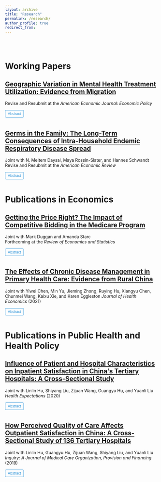```yaml
---
layout: archive
title: "Research"
permalink: /research/
author_profile: true
redirect_from:
---
```


<style>
.abstract-toggle {
    background: transparent;
    color: #3498db;
    border: 1px solid #3498db;
    padding: 4px 8px;
    border-radius: 3px;
    cursor: pointer;
    font-size: 0.85em;
    transition: all 0.3s ease;
    margin-bottom: 10px;
}

.abstract-toggle:hover {
    background: #f8f9fa;
    color: #2980b9;
    border-color: #2980b9;
}

.abstract {
    display: none;
    background: #f8f9fa;
    padding: 15px;
    border-radius: 5px;
    color: #555;
    border-left: 3px solid #3498db;
    margin-top: 10px;
    animation: slideDown 0.3s ease-out;
}

.abstract.show {
    display: block;
}

@keyframes slideDown {
    from {
        opacity: 0;
        transform: translateY(-10px);
    }
    to {
        opacity: 1;
        transform: translateY(0);
    }
}
</style>
<br/> <br/>


Working Papers
======

## [Geographic Variation in Mental Health Treatment Utilization: Evidence from Migration](../files/Ding_MH_GeoVariation.pdf)
 Revise and Resubmit at the *American Economic Journal: Economic Policy* 
 
<button class="abstract-toggle" onclick="toggleAbstract('abstract1', this)">Abstract</button>
<div id="abstract1" class="abstract">
The older population bears a heavy burden of mental illness. Despite the availability of effective treatments, including non-drug services (e.g., psychotherapy) and drugs (e.g., antidepressants, antipsychotics), this paper documents substantial geographic variation in treatment utilization rates among Medicare enrollees. Exploiting patient migration, I show that 45.8% of service utilization variation is attributable to place-specific factors, compared to 15.1% for drug utilization. Further analyses suggest the role of provider accessibility in explaining the different place effects between service and drug use. Regarding health outcomes, I find that higher treatment utilization is associated with lower risks of self-harm-related emergency department visits.
</div>


## [Germs in the Family: The Long-Term Consequences of Intra-Household Endemic Respiratory Disease Spread](../files/ChildSickness_Draft.pdf)
Joint with N. Meltem Daysal, Maya Rossin-Slater, and Hannes Schwandt <br/> 
Revise and Resubmit at the *American Economic Review* 
 
<button class="abstract-toggle" onclick="toggleAbstract('abstract2', this)">Abstract</button>
<div id="abstract2" class="abstract">
While the COVID-19 pandemic has laid bare the large costs of infectious diseases, less attention has been paid to the impacts of more common, endemic respiratory viruses that frequently circulate in the population, especially when it comes to their potential long-term consequences for population health, human capital, and economic outcomes. This paper uses Danish population-level administrative data on 35 birth cohorts of children to provide a comprehensive analysis of both the mechanisms through which infants become infected by respiratory illnesses, as well as the consequences of early-life respiratory disease exposure for their later outcomes. First, we document a striking difference in the likelihood of severe respiratory illness by birth order: younger siblings have two to three times higher rates of hospitalization for respiratory conditions before age one than older siblings at the same age. We argue that the family unit is central in virus transmission, with older children "bringing home" the virus to their younger siblings. We then combine the birth order variation with within-municipality variation in respiratory disease prevalence among preschool-aged children to identify differential long-term impacts of early-life respiratory illness between younger and older siblings. We find that moving from the 25th to the 75th percentile in the local disease prevalence distribution ("disease index") is associated with a 30.9 percent differential increase in the number of respiratory illness hospitalizations in the first year of life for younger compared to older siblings. In the long term, for younger relative to older siblings, we find a 0.5 percent differential reduction in the likelihood of high school graduation, and a 1.3 percent additional reduction in age-30 earnings.
</div>
 

 Publications in Economics
======

## [Getting the Price Right? The Impact of Competitive Bidding in the Medicare Program](../files/DME_Draft.pdf) <br/>
Joint with Mark Duggan and Amanda Starc <br/>
Forthcoming at the *Review of Economics and Statistics*
 
<button class="abstract-toggle" onclick="toggleAbstract('abstract3', this)">Abstract</button>
<div id="abstract3" class="abstract">
We study Medicare's competitive bidding program (CBP) for durable medical equipment (DME). We use Medicare claims data to examine the effect on prices and utilization, focusing on continuous positive airway pressure (CPAP) devices for sleep apnea. We find that spending falls by 47.2% percent after a highly imperfect bidding mechanism is introduced. This is almost entirely driven by a 44.8% price reduction, though quantities also fall by 4.3%. To disentangle supply and demand, we leverage differential cost sharing across Medicare recipients. We measure a demand elasticity of -0.272 and find that quantity reductions are concentrated among less clinically appropriate groups.
</div>

## [The Effects of Chronic Disease Management in Primary Health Care: Evidence from Rural China](https://www.sciencedirect.com/science/article/pii/S0167629621001247) <br/>
Joint with Yiwei Chen, Min Yu, Jieming Zhong, Ruying Hu, Xiangyu Chen, Chunmei Wang, Kaixu Xie, and Karen Eggleston
*Journal of Health Economics* (2021) 

<button class="abstract-toggle" onclick="toggleAbstract('abstract4', this)">Abstract</button>
<div id="abstract4" class="abstract">
Health systems globally face increasing morbidity and mortality from chronic diseases, yet many - especially in low- and middle-income countries - lack strong chronic disease management in primary health care (PHC). We provide evidence on China's efforts to promote PHC management using unique five-year panel data in a rural county, including health care utilization from medical claims and health outcomes from biomarkers. Utilizing plausibly exogenous variation in management intensity generated by administrative and geographic boundaries, we compare hypertension/diabetes patients in villages within two kilometers distance but managed by different townships. Results show that, compared to patients in townships with median management intensity, patients in high-intensity townships have 4.8% more PHC visits, 5.2% fewer specialist visits, 11.7% fewer inpatient admissions, and 3.6% lower medical spending. They also tend to have better medication adherence and better control of blood pressure. The resource savings from avoided inpatient admissions substantially outweigh the costs of the program.
</div>


 Publications in Public Health and Health Policy
======

## [Influence of Patient and Hospital Characteristics on Inpatient Satisfaction in China's Tertiary Hospitals: A Cross-Sectional Study](https://onlinelibrary.wiley.com/doi/full/10.1111/hex.12974) <br/>
Joint with Linlin Hu, Shiyang Liu, Zijuan Wang, Guangyu Hu, and Yuanli Liu <br/>
*Health Expectations* (2020) 

<button class="abstract-toggle" onclick="toggleAbstract('abstract5', this)">Abstract</button>
<div id="abstract5" class="abstract">
[Abstract not provided in original document]
</div>


## [How Perceived Quality of Care Affects Outpatient Satisfaction in China: A Cross-Sectional Study of 136 Tertiary Hospitals](https://journals.sagepub.com/doi/full/10.1177/0046958019895397) <br/>
Joint with Linlin Hu, Guangyu Hu, Zijuan Wang, Shiyang Liu, and Yuanli Liu <br/>
*Inquiry: A Journal of Medical Care Organization, Provision and Financing* (2019)

<button class="abstract-toggle" onclick="toggleAbstract('abstract6', this)">Abstract</button>
<div id="abstract6" class="abstract">
[Abstract not provided in original document]
</div>
<script>
function toggleAbstract(abstractId, button) {
    const abstract = document.getElementById(abstractId);
    
    if (abstract.classList.contains('show')) {
        abstract.classList.remove('show');
        button.textContent = 'Abstract';
    } else {
        abstract.classList.add('show');
        button.textContent = 'Hide Abstract';
    }
}
</script>



